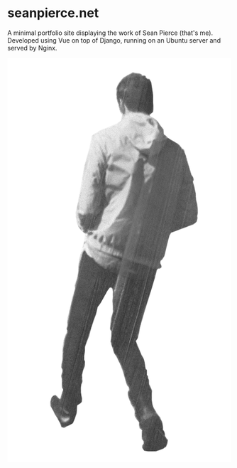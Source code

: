 # seanpierce.net

A minimal portfolio site displaying the work of Sean Pierce (that's me). Developed using Vue on top of Django, running on an Ubuntu server and served by Nginx.

<img src="app/src/assets/images/big-sean.png">